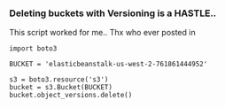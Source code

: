### Deleting buckets with Versioning is a HASTLE..

This script worked for me.. Thx who ever posted in 

```
import boto3

BUCKET = 'elasticbeanstalk-us-west-2-761861444952'

s3 = boto3.resource('s3')
bucket = s3.Bucket(BUCKET)
bucket.object_versions.delete()
```


